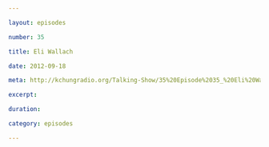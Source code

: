 ```yaml
---

layout: episodes

number: 35

title: Eli Wallach

date: 2012-09-18

meta: http://kchungradio.org/Talking-Show/35%20Episode%2035_%20Eli%20Wallach.mp3

excerpt: 

duration: 

category: episodes

---
```


